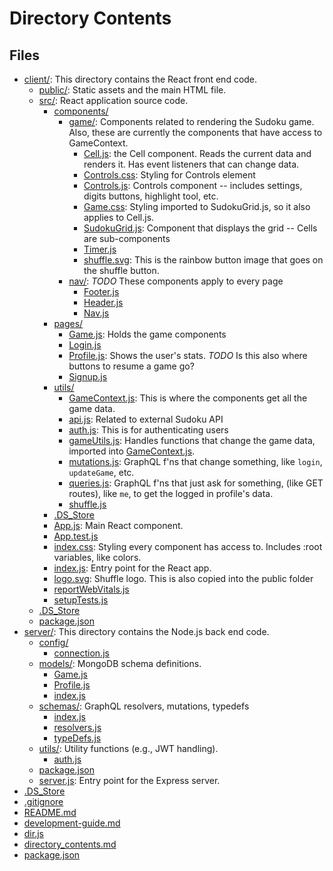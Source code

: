 # Directory Contents

## Files

- [client/](client/): This directory contains the React front end code.
	- [public/](client/public/): Static assets and the main HTML file.
	- [src/](client/src/): React application source code.
		- [components/](client/src/components/)
			- [game/](client/src/components/game/): Components related to rendering the Sudoku game. Also, these are currently the components that have access to GameContext.
				- [Cell.js](client/src/components/game/Cell.js): the Cell component. Reads the current data and renders it. Has event listeners that can change data.
				- [Controls.css](client/src/components/game/Controls.css): Styling for Controls element
				- [Controls.js](client/src/components/game/Controls.js): Controls component -- includes settings, digits buttons, highlight tool, etc.
				- [Game.css](client/src/components/game/Game.css): Styling imported to SudokuGrid.js, so it also applies to Cell.js.
				- [SudokuGrid.js](client/src/components/game/SudokuGrid.js): Component that displays the grid -- Cells are sub-components
				- [Timer.js](client/src/components/game/Timer.js)
				- [shuffle.svg](client/src/components/game/shuffle.svg): This is the rainbow button image that goes on the shuffle button.
			- [nav/](client/src/components/nav/): *TODO* These components apply to every page
				- [Footer.js](client/src/components/nav/Footer.js)
				- [Header.js](client/src/components/nav/Header.js)
				- [Nav.js](client/src/components/nav/Nav.js)
		- [pages/](client/src/pages/)
			- [Game.js](client/src/pages/Game.js): Holds the game components
			- [Login.js](client/src/pages/Login.js)
			- [Profile.js](client/src/pages/Profile.js): Shows the user's stats. *TODO* Is this also where buttons to resume a game go?
			- [Signup.js](client/src/pages/Signup.js)
		- [utils/](client/src/utils/)
			- [GameContext.js](client/src/utils/GameContext.js): This is where the components get all the game data.
			- [api.js](client/src/utils/api.js): Related to external Sudoku API
			- [auth.js](client/src/utils/auth.js): This is for authenticating users
			- [gameUtils.js](client/src/utils/gameUtils.js): Handles functions that change the game data, imported into [GameContext.js](./client/src/contexts/GameContext.js).
			- [mutations.js](client/src/utils/mutations.js): GraphQL f'ns that change something, like `login`, `updateGame`, etc.
			- [queries.js](client/src/utils/queries.js): GraphQL f'ns that just ask for something, (like GET routes), like `me`, to get the logged in profile's data.
			- [shuffle.js](client/src/utils/shuffle.js)
		- [.DS_Store](client/src/.DS_Store)
		- [App.js](client/src/App.js): Main React component.
		- [App.test.js](client/src/App.test.js)
		- [index.css](client/src/index.css): Styling every component has access to. Includes :root variables, like colors.
		- [index.js](client/src/index.js): Entry point for the React app.
		- [logo.svg](client/src/logo.svg): Shuffle logo. This is also copied into the public folder
		- [reportWebVitals.js](client/src/reportWebVitals.js)
		- [setupTests.js](client/src/setupTests.js)
	- [.DS_Store](client/.DS_Store)
	- [package.json](client/package.json)
- [server/](server/): This directory contains the Node.js back end code.
	- [config/](server/config/)
		- [connection.js](server/config/connection.js)
	- [models/](server/models/): MongoDB schema definitions.
		- [Game.js](server/models/Game.js)
		- [Profile.js](server/models/Profile.js)
		- [index.js](server/models/index.js)
	- [schemas/](server/schemas/): GraphQL resolvers, mutations, typedefs
		- [index.js](server/schemas/index.js)
		- [resolvers.js](server/schemas/resolvers.js)
		- [typeDefs.js](server/schemas/typeDefs.js)
	- [utils/](server/utils/): Utility functions (e.g., JWT handling).
		- [auth.js](server/utils/auth.js)
	- [package.json](server/package.json)
	- [server.js](server/server.js): Entry point for the Express server.
- [.DS_Store](.DS_Store)
- [.gitignore](.gitignore)
- [README.md](README.md)
- [development-guide.md](development-guide.md)
- [dir.js](dir.js)
- [directory_contents.md](directory_contents.md)
- [package.json](package.json)
